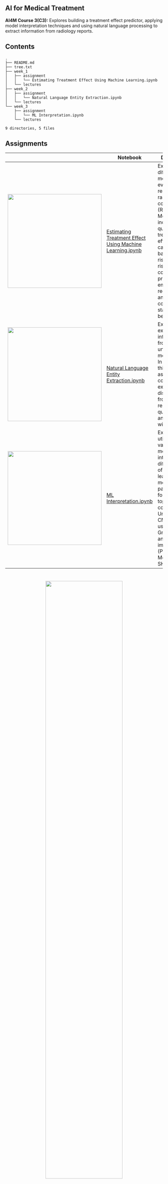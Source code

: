 ## AI for Medical Treatment

**AI4M Course 3(C3):** Explores building a treatment effect predictor, applying model interpretation techniques and using natural language processing to extract information from radiology reports. 

## Contents 

```
.
├── README.md
├── tree.txt
├── week_1
│   ├── assignment
│   │   └── Estimating Treatment Effect Using Machine Learning.ipynb
│   └── lectures
├── week_2
│   ├── assignment
│   │   └── Natural Language Entity Extraction.ipynb
│   └── lectures
└── week_3
    ├── assignment
    │   └── ML Interpretation.ipynb
    └── lectures

9 directories, 5 files

```


## Assignments 

|  | Notebook | Description |
| --- | --- | --- |
| <img src="https://drive.google.com/uc?export=view&id=1J9P9RFbwhZYKIyjVshlGR--cJfV5uGDQ" width="300px" /> | [Estimating Treatment Effect Using Machine Learning.ipynb](https://github.com/codeamt/AI4M/blob/master/AI%20for%20Medical%20Treatment/week_1/assignment/Estimating%20Treatment%20Effect%20Using%20Machine%20Learning.ipynb) | Explores using different methods to evaluate the results of a randomized control trial (RCT). Methods include: quantifying treatment effect, calculating baseline risk/predicted risk reduction, comparing predicted and empirical risk reductions, and computing C-statistic-for-benefit.  |
| <img src="https://drive.google.com/uc?export=view&id=1MsKh0MfYimM6LtsGfZCudh0_t0lXHc9N" width="300px" /> | [Natural Language Entity Extraction.ipynb](https://github.com/codeamt/AI4M/blob/master/AI%20for%20Medical%20Treatment/week_2/assignment/Natural%20Language%20Entity%20Extraction.ipynb) | Explores extracting information from unstructured medical text. In particular, this assignment covered extracting disease labels from clinical reports and question answering with BERT. |
| <img src="https://drive.google.com/uc?export=view&id=11SKB4At42DRWx813Az97l37qLUt0pHo5" width="300px" />  | [ML Interpretation.ipynb](https://github.com/codeamt/AI4M/blob/master/AI%20for%20Medical%20Treatment/week_3/assignment/ML%20Interpretation.ipynb) | Explores utilizing various methods to interpret different types of machine learning models. In particular, the following topics are covered: Understanding CNN output using GradCAMs and feature importance (Permutation Method and SHAP Values).|

<h1 align="center">
<img src="https://drive.google.com/uc?export=view&id=1LcnmwaSrCeYA0i34Jw5qkFY3ryIfU8s5" width="70%" />
</h1>
